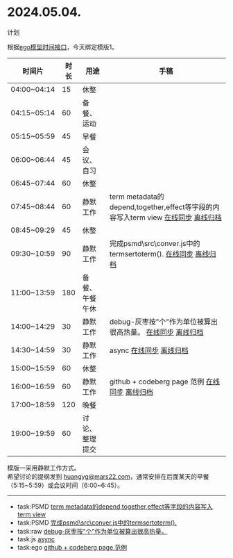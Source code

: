 # 2024.05.04.
计划  

根据[ego模型时间接口](https://gitee.com/hyg/blog/blob/master/timeflow.md)，今天绑定模版1。

| 时间片 | 时长 | 用途 | 手稿 |
| --- | --- | --- | --- |
| 04:00~04:14 | 15 | 休整 |  |
| 04:15~05:14 | 60 | 备餐、运动 |  |
| 05:15~05:59 | 45 | 早餐 |  |
| 06:00~06:44 | 45 | 会议、自习 |  |
| 06:45~07:44 | 60 | 休整 |  |
| 07:45~08:44 | 60 | 静默工作 | term metadata的depend,together,effect等字段的内容写入term view  [在线同步](http://simp.ly/p/xtgD4F) [离线归档](../../draft/2024/05/20240504074500.md) |
| 08:45~09:29 | 45 | 休整 |  |
| 09:30~10:59 | 90 | 静默工作 | 完成psmd\src\conver.js中的termsertoterm().  [在线同步](http://simp.ly/p/j1SspP) [离线归档](../../draft/2024/05/20240504093000.md) |
| 11:00~13:59 | 180 | 备餐、午餐午休 |  |
| 14:00~14:29 | 30 | 静默工作 | debug-灰枣按"个"作为单位被算出很高热量。  [在线同步](http://simp.ly/p/8t3vlk) [离线归档](../../draft/2024/05/20240504140000.md) |
| 14:30~14:59 | 30 | 静默工作 | async  [在线同步](http://simp.ly/p/5k9gJy) [离线归档](../../draft/2024/05/20240504143000.md) |
| 15:00~15:59 | 60 | 休整 |  |
| 16:00~16:59 | 60 | 静默工作 | github + codeberg page 范例  [在线同步](http://simp.ly/p/4QDThK) [离线归档](../../draft/2024/05/20240504160000.md) |
| 17:00~18:59 | 120 | 晚餐 |  |
| 19:00~19:59 | 60 | 讨论、整理提交 |  |

模版一采用静默工作方式。  
希望讨论的提纲发到 [huangyg@mars22.com](mailto:huangyg@mars22.com)，通常安排在后面某天的早餐（5:15~5:59）或会议时间（6:00~6:45）。

---

- task:PSMD  [term metadata的depend,together,effect等字段的内容写入term view](../../../draft/2024/05/20240504074500.md)
- task:PSMD  [完成psmd\src\conver.js中的termsertoterm().](../../../draft/2024/05/20240504093000.md)
- task:raw  [debug-灰枣按"个"作为单位被算出很高热量。](../../../draft/2024/05/20240504140000.md)
- task:js  [async](../../../draft/2024/05/20240504143000.md)
- task:ego  [github + codeberg page 范例](../../../draft/2024/05/20240504160000.md)
